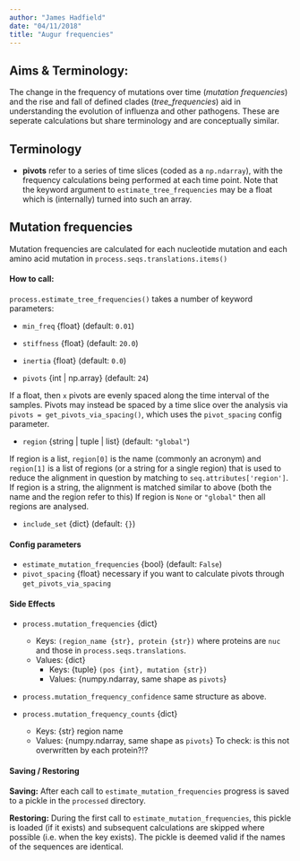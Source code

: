 ```yaml
---
author: "James Hadfield"
date: "04/11/2018"
title: "Augur frequencies"
---
```

## Aims & Terminology:
The change in the frequency of mutations over time (_mutation frequencies_) and the rise and fall of defined clades (_tree_frequencies_) aid in understanding the evolution of influenza and other pathogens.
These are seperate calculations but share terminology and are conceptually similar.

## Terminology
* **pivots** refer to a series of time slices (coded as a `np.ndarray`), with the frequency calculations being performed at each time point. Note that the keyword argument to `estimate_tree_frequencies` may be a float which is (internally) turned into such an array.

## Mutation frequencies
Mutation frequencies are calculated for each nucleotide mutation and each amino acid mutation in `process.seqs.translations.items()`


#### How to call:
`process.estimate_tree_frequencies()` takes a number of keyword parameters:
* `min_freq` {float} (default: `0.01`)

* `stiffness` {float} (default: `20.0`)

* `inertia` {float} (default: `0.0`)

* `pivots` {int | np.array} (default: `24`)

If a float, then `x` pivots are evenly spaced along the time interval of the samples.
Pivots may instead be spaced by a time slice over the analysis via
`pivots = get_pivots_via_spacing()`, which uses the `pivot_spacing` config parameter.

* `region` {string | tuple | list} (default: `"global"`)

If region is a list, `region[0]` is the name (commonly an acronym) and `region[1]` is a list of regions (or a string for a single region) that is used to reduce the alignment in question by matching to  `seq.attributes['region']`.
If region is a string, the alignment is matched similar to above (both the name and the region refer to this)
If region is `None` or `"global"` then all regions are analysed.

* `include_set` {dict} (default: `{}`)

#### Config parameters
* `estimate_mutation_frequencies` {bool} (default: `False`)
* `pivot_spacing` {float} necessary if you want to calculate pivots through `get_pivots_via_spacing`

#### Side Effects
* `process.mutation_frequencies` {dict}
  * Keys: `(region_name {str}, protein {str})` where proteins are `nuc` and those in `process.seqs.translations`.
  * Values: {dict}
    * Keys: {tuple} `(pos {int}, mutation {str})`
    * Values: {numpy.ndarray, same shape as `pivots`}

* `process.mutation_frequency_confidence` same structure as above.

* `process.mutation_frequency_counts`  {dict}
  * Keys: {str} region name
  * Values: {numpy.ndarray, same shape as `pivots`}
  To check: is this not overwritten by each protein?!?

#### Saving / Restoring
**Saving:**
After each call to `estimate_mutation_frequencies` progress is saved to a pickle in the `processed` directory.


**Restoring:** During the first call to `estimate_mutation_frequencies`, this pickle is loaded (if it exists) and subsequent calculations are skipped where possible (i.e. when the key exists).
The pickle is deemed valid if the names of the sequences are identical.
